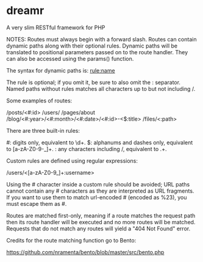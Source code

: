 dreamr
======

A very slim RESTful framework for PHP

NOTES:
Routes must always begin with a forward slash. Routes can contain dynamic paths along with their optional rules.
Dynamic paths will be translated to positional parameters passed on to the route handler.
They can also be accessed using the params() function.

The syntax for dynamic paths is:
<rule:name>

The rule is optional; if you omit it, be sure to also omit the : separator.
Named paths without rules matches all characters up to but not including /.

Some examples of routes:

/posts/<#:id>
/users/<username>
/pages/about
/blog/<#:year>/<#:month>/<#:date>/<#:id>-<$:title>
/files/<:path>

There are three built-in rules:

#: digits only, equivalent to \d+.
$: alphanums and dashes only, equivalent to [a-zA-Z0-9-_]+.
: any characters including /, equivalent to .+.

Custom rules are defined using regular expressions:

/users/<[a-zA-Z0-9_]+:username>

Using the # character inside a custom rule should be avoided;
URL paths cannot contain any # characters as they are interpreted as URL fragments.
If you want to use them to match url-encoded # (encoded as %23), you must escape them as \#.

Routes are matched first-only, meaning if a route matches the request path then its route handler
will be executed and no more routes will be matched. Requests that do not match any
routes will yield a "404 Not Found" error.

Credits for the route matching function go to Bento:

https://github.com/nramenta/bento/blob/master/src/bento.php